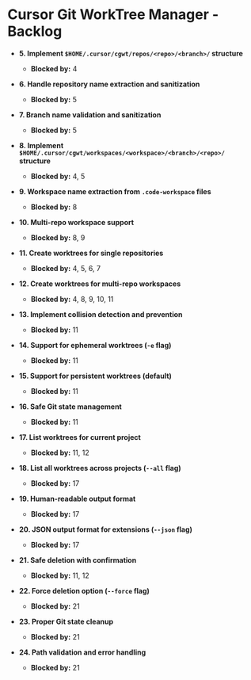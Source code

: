 # Cursor Git WorkTree Manager - Backlog

- **5. Implement `$HOME/.cursor/cgwt/repos/<repo>/<branch>/` structure**
  - **Blocked by:** 4

- **6. Handle repository name extraction and sanitization**
  - **Blocked by:** 5

- **7. Branch name validation and sanitization**
  - **Blocked by:** 5

- **8. Implement `$HOME/.cursor/cgwt/workspaces/<workspace>/<branch>/<repo>/` structure**
  - **Blocked by:** 4, 5

- **9. Workspace name extraction from `.code-workspace` files**
  - **Blocked by:** 8

- **10. Multi-repo workspace support**
  - **Blocked by:** 8, 9

- **11. Create worktrees for single repositories**
  - **Blocked by:** 4, 5, 6, 7

- **12. Create worktrees for multi-repo workspaces**
  - **Blocked by:** 4, 8, 9, 10, 11

- **13. Implement collision detection and prevention**
  - **Blocked by:** 11

- **14. Support for ephemeral worktrees (`-e` flag)**
  - **Blocked by:** 11

- **15. Support for persistent worktrees (default)**
  - **Blocked by:** 11

- **16. Safe Git state management**
  - **Blocked by:** 11

- **17. List worktrees for current project**
  - **Blocked by:** 11, 12

- **18. List all worktrees across projects (`--all` flag)**
  - **Blocked by:** 17

- **19. Human-readable output format**
  - **Blocked by:** 17

- **20. JSON output format for extensions (`--json` flag)**
  - **Blocked by:** 17

- **21. Safe deletion with confirmation**
  - **Blocked by:** 11, 12

- **22. Force deletion option (`--force` flag)**
  - **Blocked by:** 21

- **23. Proper Git state cleanup**
  - **Blocked by:** 21

- **24. Path validation and error handling**
  - **Blocked by:** 21
